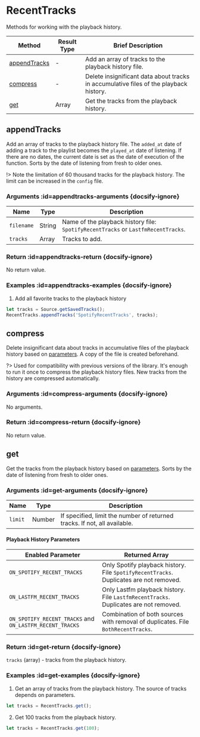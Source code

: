 # RecentTracks

Methods for working with the playback history.

| Method | Result Type | Brief Description |
| --- | --- | --- |
| [appendTracks](/reference/filter?id=appendtracks) | - | Add an array of tracks to the playback history file. |
| [compress](/reference/filter?id=compress) | - | Delete insignificant data about tracks in accumulative files of the playback history. |
| [get](/reference/filter?id=get) | Array | Get the tracks from the playback history. |

## appendTracks

Add an array of tracks to the playback history file. The `added_at` date of adding a track to the playlist becomes the `played_at` date of listening. If there are no dates, the current date is set as the date of execution of the function. Sorts by the date of listening from fresh to older ones.

!> Note the limitation of 60 thousand tracks for the playback history. The limit can be increased in the `config` file.

### Arguments :id=appendtracks-arguments {docsify-ignore}

| Name | Type | Description |
| --- | --- | --- |
| `filename` | String | Name of the playback history file: `SpotifyRecentTracks` or `LastfmRecentTracks`. |
| `tracks` | Array | Tracks to add. |

### Return :id=appendtracks-return {docsify-ignore}

No return value.

### Examples :id=appendtracks-examples {docsify-ignore}

1. Add all favorite tracks to the playback history

```js
let tracks = Source.getSavedTracks();
RecentTracks.appendTracks('SpotifyRecentTracks', tracks);
```

## compress

Delete insignificant data about tracks in accumulative files of the playback history based on [parameters](/config). A copy of the file is created beforehand.

?> Used for compatibility with previous versions of the library. It's enough to run it once to compress the playback history files. New tracks from the history are compressed automatically.

### Arguments :id=compress-arguments {docsify-ignore}

No arguments.

### Return :id=compress-return {docsify-ignore}

No return value.

## get

Get the tracks from the playback history based on [parameters](/config). Sorts by the date of listening from fresh to older ones.

### Arguments :id=get-arguments {docsify-ignore}

| Name | Type | Description |
| --- | --- | --- |
| `limit` | Number | If specified, limit the number of returned tracks. If not, all available. |

#### Playback History Parameters

| Enabled Parameter | Returned Array |
|-|-|
| `ON_SPOTIFY_RECENT_TRACKS` | Only Spotify playback history. File `SpotifyRecentTracks`. Duplicates are not removed. |
| `ON_LASTFM_RECENT_TRACKS` | Only Lastfm playback history. File `LastfmRecentTracks`. Duplicates are not removed.  |
| `ON_SPOTIFY_RECENT_TRACKS` and `ON_LASTFM_RECENT_TRACKS` | Combination of both sources with removal of duplicates. File `BothRecentTracks`. |

### Return :id=get-return {docsify-ignore}

`tracks` (array) - tracks from the playback history.

### Examples :id=get-examples {docsify-ignore}

1. Get an array of tracks from the playback history. The source of tracks depends on parameters.

```js
let tracks = RecentTracks.get();
```

2. Get 100 tracks from the playback history.

```js
let tracks = RecentTracks.get(100);
```
